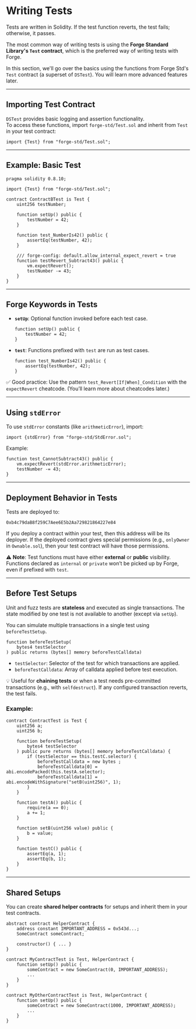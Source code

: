 
# Writing Tests

Tests are written in Solidity. If the test function reverts, the test fails; otherwise, it passes.  

The most common way of writing tests is using the **Forge Standard Library's `Test` contract**, which is the preferred way of writing tests with Forge.  

In this section, we'll go over the basics using the functions from Forge Std's `Test` contract (a superset of `DSTest`). You will learn more advanced features later.

---

## Importing Test Contract

`DSTest` provides basic logging and assertion functionality.  
To access these functions, import `forge-std/Test.sol` and inherit from `Test` in your test contract:

```solidity
import {Test} from "forge-std/Test.sol";
````

---

## Example: Basic Test

```solidity
pragma solidity 0.8.10;

import {Test} from "forge-std/Test.sol";

contract ContractBTest is Test {
    uint256 testNumber;

    function setUp() public {
        testNumber = 42;
    }

    function test_NumberIs42() public {
        assertEq(testNumber, 42);
    }

    /// forge-config: default.allow_internal_expect_revert = true
    function testRevert_Subtract43() public {
        vm.expectRevert();
        testNumber -= 43;
    }
}
```

---

## Forge Keywords in Tests

* **`setUp`**: Optional function invoked before each test case.

  ```solidity
  function setUp() public {
      testNumber = 42;
  }
  ```

* **`test`**: Functions prefixed with `test` are run as test cases.

  ```solidity
  function test_NumberIs42() public {
      assertEq(testNumber, 42);
  }
  ```

✅ Good practice: Use the pattern `test_Revert[If|When]_Condition` with the `expectRevert` cheatcode.
(You’ll learn more about cheatcodes later.)

---

## Using `stdError`

To use `stdError` constants (like `arithmeticError`), import:

```solidity
import {stdError} from "forge-std/StdError.sol";
```

Example:

```solidity
function test_CannotSubtract43() public {
    vm.expectRevert(stdError.arithmeticError);
    testNumber -= 43;
}
```

---

## Deployment Behavior in Tests

Tests are deployed to:

```
0xb4c79daB8f259C7Aee6E5b2Aa729821864227e84
```

If you deploy a contract within your test, then this address will be its deployer.
If the deployed contract gives special permissions (e.g., `onlyOwner` in `Ownable.sol`), then your test contract will have those permissions.

⚠️ **Note**:
Test functions must have either **external** or **public** visibility.
Functions declared as `internal` or `private` won’t be picked up by Forge, even if prefixed with `test`.

---

## Before Test Setups

Unit and fuzz tests are **stateless** and executed as single transactions.
The state modified by one test is not available to another (except via `setUp`).

You can simulate multiple transactions in a single test using `beforeTestSetup`.

```solidity
function beforeTestSetup(
    bytes4 testSelector
) public returns (bytes[] memory beforeTestCalldata)
```

* `testSelector`: Selector of the test for which transactions are applied.
* `beforeTestCalldata`: Array of calldata applied before test execution.

💡 Useful for **chaining tests** or when a test needs pre-committed transactions (e.g., with `selfdestruct`).
If any configured transaction reverts, the test fails.

### Example:

```solidity
contract ContractTest is Test {
    uint256 a;
    uint256 b;

    function beforeTestSetup(
        bytes4 testSelector
    ) public pure returns (bytes[] memory beforeTestCalldata) {
        if (testSelector == this.testC.selector) {
            beforeTestCalldata = new bytes ;
            beforeTestCalldata[0] = abi.encodePacked(this.testA.selector);
            beforeTestCalldata[1] = abi.encodeWithSignature("setB(uint256)", 1);
        }
    }

    function testA() public {
        require(a == 0);
        a += 1;
    }

    function setB(uint256 value) public {
        b = value;
    }

    function testC() public {
        assertEq(a, 1);
        assertEq(b, 1);
    }
}
```

---

## Shared Setups

You can create **shared helper contracts** for setups and inherit them in your test contracts.

```solidity
abstract contract HelperContract {
    address constant IMPORTANT_ADDRESS = 0x543d...;
    SomeContract someContract;

    constructor() { ... }
}

contract MyContractTest is Test, HelperContract {
    function setUp() public {
        someContract = new SomeContract(0, IMPORTANT_ADDRESS);
        ...
    }
}

contract MyOtherContractTest is Test, HelperContract {
    function setUp() public {
        someContract = new SomeContract(1000, IMPORTANT_ADDRESS);
        ...
    }
}
```


